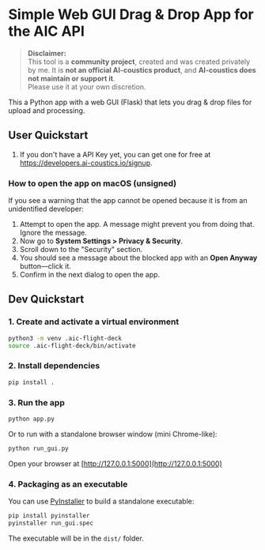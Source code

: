 # Simple Web GUI Drag & Drop App for the AIC API

> **Disclaimer:**  
> This tool is a **community project**, created and was created privately by me.
> It is **not an official AI-coustics product**, and **AI-coustics does not maintain or support it**.  
> Please use it at your own discretion.

This a Python app with a web GUI (Flask) that lets you drag & drop files for upload and processing.

## User Quickstart

1. If you don't have a API Key yet, you can get one for free at <https://developers.ai-coustics.io/signup>.

### How to open the app on macOS (unsigned)

If you see a warning that the app cannot be opened because it is from an unidentified developer:

1. Attempt to open the app. A message might prevent you from doing that. Ignore the message.
2. Now go to **System Settings > Privacy & Security**.
3. Scroll down to the "Security" section.
4. You should see a message about the blocked app with an **Open Anyway** button—click it.
5. Confirm in the next dialog to open the app.

## Dev Quickstart

### 1. Create and activate a virtual environment

```sh
python3 -m venv .aic-flight-deck
source .aic-flight-deck/bin/activate
```

### 2. Install dependencies

```sh
pip install .
```

### 3. Run the app

```sh
python app.py
```
Or to run with a standalone browser window (mini Chrome-like):

```sh
python run_gui.py
```

Open your browser at [http://127.0.0.1:5000](http://127.0.0.1:5000)

### 4. Packaging as an executable

You can use [PyInstaller](https://pyinstaller.org/) to build a standalone executable:

```sh
pip install pyinstaller
pyinstaller run_gui.spec
```

The executable will be in the `dist/` folder.